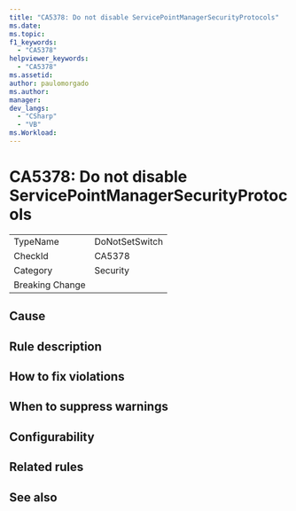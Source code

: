 ```yaml
---
title: "CA5378: Do not disable ServicePointManagerSecurityProtocols"
ms.date:
ms.topic:
f1_keywords:
  - "CA5378"
helpviewer_keywords:
  - "CA5378"
ms.assetid:
author: paulomorgado
ms.author:
manager:
dev_langs:
  - "CSharp" 
  - "VB"
ms.Workload:
---
```

# CA5378: Do not disable ServicePointManagerSecurityProtocols

|||
|-|-|
|TypeName|DoNotSetSwitch|
|CheckId|CA5378|
|Category|Security|
|Breaking Change||

## Cause

## Rule description



## How to fix violations

## When to suppress warnings

## Configurability

## Related rules

## See also

